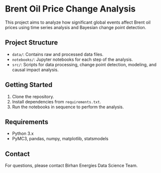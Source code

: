 # Brent Oil Price Change Analysis

This project aims to analyze how significant global events affect Brent oil prices using time series analysis and Bayesian change point detection. 

## Project Structure
- `data/`: Contains raw and processed data files.
- `notebooks/`: Jupyter notebooks for each step of the analysis.
- `src/`: Scripts for data processing, change point detection, modeling, and causal impact analysis.
## Getting Started

1. Clone the repository.
2. Install dependencies from `requirements.txt`.
3. Run the notebooks in sequence to perform the analysis.

## Requirements
- Python 3.x
- PyMC3, pandas, numpy, matplotlib, statsmodels

## Contact
For questions, please contact Birhan Energies Data Science Team.
